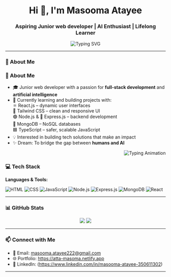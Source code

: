 <h1 align="center">Hi 👋, I'm Masooma Atayee</h1>
<h3 align="center">Aspiring Junior web developer | AI Enthusiast | Lifelong Learner</h3>
<p align="center">
  <img src="https://readme-typing-svg.demolab.com?font=Fira+Code&size=22&pause=1000&color=36BCF7&center=true&vCenter=true&width=440&lines=Welcome+to+my+GitHub+profile!" alt="Typing SVG" />
</p>


---
### 🧠 About Me

### 🧠 About Me

- 🎓 Junior web developer with a passion for **full-stack development** and **artificial intelligence**  
- 🌱 Currently learning and building projects with:  
  ⚛️ React.js – dynamic user interfaces  
  🎨 Tailwind CSS – clean and responsive UI  
  🟢 Node.js & 🧩 Express.js – backend development  
  🍃 MongoDB – NoSQL databases  
  🟦 TypeScript – safer, scalable JavaScript  
- 💡 Interested in building tech solutions that make an impact  
- ✨ Dream: To bridge the gap between **humans and AI**  

<p align="right">
  <img src="https://readme-typing-svg.demolab.com?font=Fira+Code&size=20&pause=1000&color=36BCF7&width=300&lines=Welcome+to+my+GitHub!;Learning+every+day." alt="Typing Animation" />
</p>



### 💻 Tech Stack

**Languages & Tools:**

![HTML](https://img.shields.io/badge/HTML5-E34F26?logo=html5&logoColor=white)
![CSS](https://img.shields.io/badge/CSS3-1572B6?logo=css3&logoColor=white)
![JavaScript](https://img.shields.io/badge/JavaScript-F7DF1E?logo=javascript&logoColor=black)
![Node.js](https://img.shields.io/badge/Node.js-339933?logo=nodedotjs&logoColor=white)
![Express.js](https://img.shields.io/badge/Express.js-000000?logo=express&logoColor=white)
![MongoDB](https://img.shields.io/badge/MongoDB-47A248?logo=mongodb&logoColor=white)
![React](https://img.shields.io/badge/React-20232A?logo=react&logoColor=61DAFB)


---

### 📊 GitHub Stats

<p align="center">
  <img src="https://github-readme-stats.vercel.app/api?username=Masomatta&show_icons=true&theme=tokyonight" />
  <img src="https://github-readme-stats.vercel.app/api/top-langs/?username=Masomatta&layout=compact&theme=tokyonight" />
</p>

---

### 📫 Connect with Me

- 📧 Email: masooma.atayee222@gmail.com
- 🌐 Portfolio: https://atta-masoma.netlify.app
- 💼 LinkedIn: (https://www.linkedin.com/in/masooma-atayee-350611302)

---

